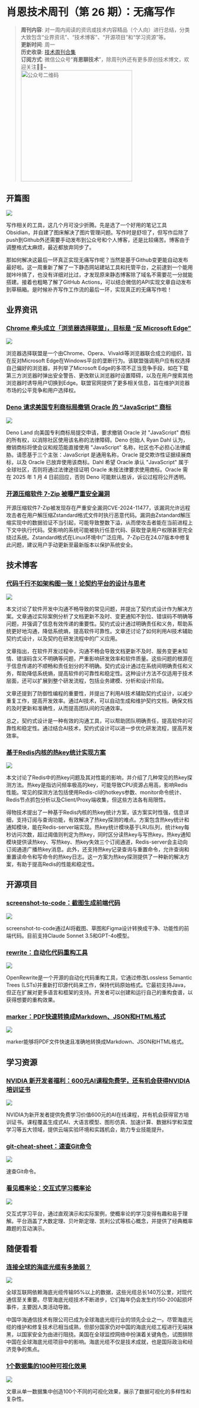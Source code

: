 # 肖恩技术周刊（第 26 期）：无痛写作
> **周刊内容**: 对一周内阅读的资讯或技术内容精品（个人向）进行总结，分类大致包含“业界资讯”、“技术博客”、“开源项目”和“学习资源”等。<br>
> **更新时间**: 周一<br>
> **历史收录**: [技术周刊合集](https://mp.weixin.qq.com/mp/appmsgalbum?__biz=MzkwODY0ODQzOQ==&action=getalbum&album_id=3492416248238096386#wechat_redirect) <br>
> **订阅方式**: 微信公众号“**肖恩聊技术**”，除周刊外还有更多原创技术博文，欢迎关注👏🏻~<br>
> <img src="https://cdn.jsdelivr.net/gh/Xiaoxie1994/images/images/20241103221454.png" alt="公众号二维码" width="300">

## 开篇图
![](https://cdn.jsdelivr.net/gh/Xiaoxie1994/images/images/202412012306767.png)

写作相关的工具，这几个月可没少折腾。先是选了一个好用的笔记工具 Obsidian，并自建了图床解决了图片管理问题。写作时是舒坦了，但写作后除了push到Github外还需要手动发布到公众号和个人博客，还是比较痛苦。博客由于调整格式太麻烦，最近都放弃同步了。

那如何解决这最后一环真正实现无痛写作呢？当然是基于Github变更能自动发布最好啦。这一周重新了解了一下静态网站建站工具和托管平台，之前逮到一个能用就咔咔搞了，也没有详细对比过，才发现原来静态博客除了域名不需要花一分就能搭建。接着也粗略了解了GitHub Actions，可以结合微信的API实现文章自动发布到草稿箱。是时候补齐写作工作流的最后一环，实现真正的无痛写作啦！

## 业界资讯
### [Chrome 牵头成立「浏览器选择联盟」，目标是 “反 Microsoft Edge”](https://www.oschina.net/news/322571/chrome-browserchoicealliance)
![](https://cdn.jsdelivr.net/gh/Xiaoxie1994/images/images/202412012226457.png)

浏览器选择联盟是一个由Chrome、Opera、Vivaldi等浏览器联合成立的组织，旨在反对Microsoft Edge在Windows平台的垄断行为。该联盟强调用户应有权选择自己偏好的浏览器，并列举了Microsoft Edge的多项不正当竞争手段，如在下载第三方浏览器时弹出安全警告、更改默认浏览器时设置障碍，以及在用户搜索其他浏览器时诱导用户切换到Edge。联盟官网提供了更多相关信息，旨在维护浏览器市场的公平竞争和用户选择权。
### [Deno 请求美国专利商标局撤销 Oracle 的 “JavaScript” 商标](https://www.oschina.net/news/322147/deno-v-oracle-javascript-trademark)
![](https://cdn.jsdelivr.net/gh/Xiaoxie1994/images/images/202412012226523.png)

Deno Land 向美国专利商标局提交申请，要求撤销 Oracle 对 "JavaScript" 商标的所有权，以消除社区使用该名称的法律障碍。Deno 创始人 Ryan Dahl 认为，撤销商标将使会议和规范能直接使用 "JavaScript" 名称，社区也不必担心法律威胁。请愿基于三个主张：JavaScript 是通用名称，Oracle 提交欺诈性证据续展商标，以及 Oracle 已放弃使用该商标。Dahl 希望 Oracle 承认 "JavaScript" 属于全球社区，否则将通过法律途径证明 Oracle 未按法律要求使用商标。Oracle 需在 2025 年 1 月 4 日前回应，否则 Deno 可能默认胜诉，诉讼过程将公开透明。
### [开源压缩软件 7-Zip 被曝严重安全漏洞](https://www.oschina.net/news/322575/7-zip-vulnerability-arbitrary-code)
开源压缩软件7-Zip被发现存在严重安全漏洞CVE-2024-11477，该漏洞允许远程攻击者在用户解压缩Zstandard格式文件时执行恶意代码。漏洞由Zstandard解压缩实现中的数据验证不当引起，可能导致整数下溢，从而使攻击者能在当前进程上下文中执行代码。受影响的系统可能被执行任意代码、获取登录用户权限甚至完全绕过系统。Zstandard格式在Linux环境中广泛应用。7-Zip已在24.07版本中修复此问题，建议用户手动更新至最新版本以保护系统安全。
## 技术博客
### [代码千行不如架构图一张！论契约平台的设计与思考](https://mp.weixin.qq.com/s/tvfqfEddey_G4pJX9_XbYQ)
![](https://cdn.jsdelivr.net/gh/Xiaoxie1994/images/images/202412012221756.png)

本文讨论了软件开发中沟通不畅导致的常见问题，并提出了契约式设计作为解决方案。文章通过实际案例分析了文档更新不及时、变更通知不到位、错误码不明确等问题，并强调了信息有效传递的重要性。契约式设计通过明确责任和义务，帮助系统更好地沟通，降低系统熵，提高软件可靠性。文章还讨论了如何利用AI技术辅助契约式设计，以及契约在研发流程中的广义应用。

文章指出，在软件开发过程中，沟通不畅会导致文档更新不及时、服务变更未知情、错误码含义不明确等问题，严重影响研发效率和软件质量。这些问题的根源在于信息传递的不顺畅和责任划分的不明确。契约式设计通过在系统间明确责任和义务，帮助降低系统熵，提高软件的可靠性和稳定性。这种设计方法不仅适用于技术层面，还可以扩展到整个研发流程，包括业务建模、分析和设计阶段。

文章还提到了防御性编程的重要性，并提出了利用AI技术辅助契约式设计，以减少重复工作，提高开发效率。通过AI技术，可以自动生成和维护契约文档，确保文档的及时更新和准确性，从而提高团队间的沟通效率。

总之，契约式设计是一种有效的沟通工具，可以帮助团队明确责任，提高软件的可靠性和稳定性。通过结合AI技术，契约式设计可以进一步优化研发流程，提高开发效率。
### [基于Redis内核的热key统计实现方案](https://mp.weixin.qq.com/s/RWQzLZq6X7B5ThaKX6U4SQ)
![](https://cdn.jsdelivr.net/gh/Xiaoxie1994/images/images/202412012220215.png)

本文讨论了Redis中的热key问题及其对性能的影响，并介绍了几种常见的热key探测方法。热key是指访问频率极高的key，可能导致CPU资源占用高，影响Redis性能。常见的探测方法包括使用Redis-cli的hotkeys参数、monitor命令统计、Redis节点抓包分析以及Client/Proxy端收集，但这些方法各有局限性。

得物技术提出了一种基于Redis内核的热key统计方案，该方案实时性强，信息详细，支持订阅与查询功能，有效解决了热key探测的难点。方案包含热key统计和通知模块，能在Redis-server端实现。热key统计模块基于LRU队列，统计key每秒访问次数，超过阈值则判定为热key，同时区分读热key与写热key。热key通知模块提供读热key、写热key、热key失效三个订阅通道，Redis-server会主动向订阅通道广播热key消息。此外，还支持热key记录查询与重置命令，允许查询和重置读命令和写命令的热key日志。这一方案为热key探测提供了一种新的解决方案，有助于提高Redis的性能和稳定性。
## 开源项目 
### [screenshot-to-code：截图生成前端代码](https://github.com/abi/screenshot-to-code)
![](https://cdn.jsdelivr.net/gh/Xiaoxie1994/images/images/202412012231166.png)

screenshot-to-code通过AI将截图、草图和Figma设计转换成干净、功能性的前端代码。目前支持Claude Sonnet 3.5和GPT-4o模型。
### [rewrite：自动化代码重构工具](https://github.com/openrewrite/rewrite)
![](https://cdn.jsdelivr.net/gh/Xiaoxie1994/images/images/202412012234100.png)

OpenRewrite是一个开源的自动化代码重构工具，它通过修改Lossless Semantic Trees (LSTs)并重新打印源代码来工作，保持代码原始格式。它最初支持Java，但正在扩展对更多语言和框架的支持。开发者可以创建和运行自己的重构食谱，以获得想要的重构效果。
### [marker：PDF快速转换成Markdown、JSON和HTML格式](https://github.com/VikParuchuri/marker)
![](https://cdn.jsdelivr.net/gh/Xiaoxie1994/images/images/202412012230300.png)

marker能够将PDF文件快速且准确地转换成Markdown、JSON和HTML格式。
## 学习资源
### [NVIDIA 新开发者福利：600元AI课程免费学，还有机会获得NVIDIA培训证书](https://www.solidot.org/story?sid=79898)
![](https://cdn.jsdelivr.net/gh/Xiaoxie1994/images/images/202412012235780.png)

NVIDIA为新开发者提供免费学习价值600元的AI在线课程，并有机会获得官方培训证书。课程覆盖生成式AI、大语言模型、图形仿真、加速计算、数据科学和深度学习等五大领域，提供云端实验环境和实践机会，助力专业技能提升。
### [git-cheat-sheet：速查Git命令](https://wizardzines.com/git-cheat-sheet.pdf)
![](https://cdn.jsdelivr.net/gh/Xiaoxie1994/images/images/202412012221429.png)

速查Git命令。
### [看见概率论：交互式学习概率论](https://probability.visualized.fun/)
![](https://cdn.jsdelivr.net/gh/Xiaoxie1994/images/images/202412012223637.png)

交互式学习平台，通过直观演示和实际案例，使概率论的学习变得有趣和易于理解。平台涵盖了大数定理、贝叶斯定理、凯利公式等核心概念，并提供了经典概率趣题的互动演示。
## 随便看看
### [连接全球的海底光缆有多脆弱？](https://www.163.com/dy/article/JI2HH3730514R9OJ.html)
![](https://cdn.jsdelivr.net/gh/Xiaoxie1994/images/images/202412012225857.png)

全球互联网依赖海底光缆传输95%以上的数据，这些光缆总长140万公里，对现代通信至关重要。尽管海底光缆技术不断进步，它们每年仍会发生约150-200起损坏事件，主要因人类活动导致。

中国华海通信技术有限公司已成为全球海底光缆行业的领先企业之一。尽管海底光缆的维护和修复技术已相当成熟，但部分国家仍对中国的海底光缆工程进行无端抹黑，以国家安全为由进行阻挠。美国在全球监控网络中扮演着关键角色，试图排除中国在全球海底光缆项目中的影响。海底光缆不仅是技术成就，也是国际政治和经济竞争的焦点。
### [1个数据集的100种可视化效果](https://100.datavizproject.com/)
![](https://cdn.jsdelivr.net/gh/Xiaoxie1994/images/images/202412012223207.png)

文章从单一数据集中创造100个不同的可视化效果，展示了数据可视化的多样性和复杂性。